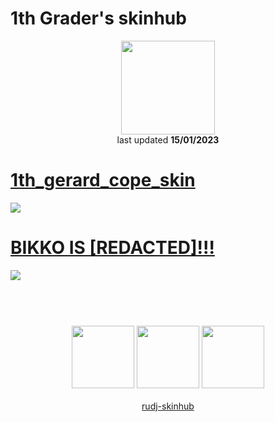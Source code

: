 # 1th Grader's skinhub
<p align="center">
<a href="https://osu.ppy.sh/users/3417494">
  <img src="https://a.ppy.sh/3417494"  
       width="150"
       height="150"></a>
<br>
last updated <b>15/01/2023</b>
</p>

# [1th_gerard_cope_skin](https://github.com/ryancranie/skinhub/raw/tyfh/player/1thgrader/1th_gerard_cope_skin.osk)
[![](https://osu.ppy.sh/ss/18376409/c663)](https://github.com/ryancranie/skinhub/raw/tyfh/player/1thgrader/1th_gerard_cope_skin.osk)

# [BIKKO IS [REDACTED]!!!](https://github.com/ryancranie/skinhub/raw/tyfh/player/1thgrader/BIKKO%20IS%20%5BREDACTED%5D!!!.osk)
[![](https://osu.ppy.sh/ss/18374265/160d)](https://github.com/ryancranie/skinhub/raw/tyfh/player/1thgrader/BIKKO%20IS%20%5BREDACTED%5D!!!.osk)

#
<p align="center">
  <br></br>
  <a href="https://www.twitch.tv/1thgrader">
  <img src="https://i.imgur.com/HM030lk.png" 
       width="100" 
       height="100"></a>
  <a href="https://www.youtube.com/channel/UCMm7RyKF8t2hWoQ7kxeX0Sw">
  <img src="https://i.imgur.com/YWbDUUy.png"  
       width="100" 
       height="100"></a>
  <a href="https://twitter.com/1th_Grader">
  <img src="https://i.imgur.com/PUQ5uWf.png" 
       width="100" 
       height="100"></a>
  <br></br>
  <a href="README.md">rudj-skinhub</a>
 </p>

